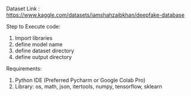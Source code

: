 Dataset Link : https://www.kaggle.com/datasets/iamshahzaibkhan/deepfake-database

Step to Execute code:
1. Import libraries
2. define model name
3. define dataset directory
4. define output directory

Requirements:
1. Python IDE (Preferred Pycharm or Google Colab Pro)
2. Library: os, math, json, itertools, numpy, tensorflow, sklearn
